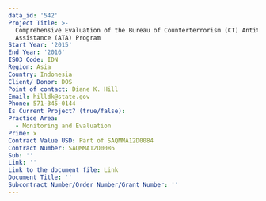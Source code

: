 ```yaml
---
data_id: '542'
Project Title: >-
  Comprehensive Evaluation of the Bureau of Counterterrorism (CT) Antiterrorism
  Assistance (ATA) Program
Start Year: '2015'
End Year: '2016'
ISO3 Code: IDN
Region: Asia
Country: Indonesia
Client/ Donor: DOS
Point of contact: Diane K. Hill
Email: hilldk@state.gov
Phone: 571-345-0144
Is Current Project? (true/false): 
Practice Area:
  - Monitoring and Evaluation
Prime: x
Contract Value USD: Part of SAQMMA12D0084
Contract Number: SAQMMA12D0086
Sub: ''
Link: ''
Link to the document file: Link
Document Title: ''
Subcontract Number/Order Number/Grant Number: ''
---
```


